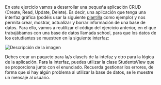 <p>En este ejercicio vamos a desarrollar una pequeña aplicación CRUD (Create, Read, Update, Delete). 
Es decir, una aplicación que tenga una interfaz gráfica (podéis usar la siguiente 
<a href="/assets/files/ejercicio309-8dac07f577c8aa00d34300e14ab5af91.zip" target="_blank">plantilla</a> como ejemplo) 
y nos permita crear, mostrar, actualizar y borrar información de una base de datos.
Para ello, vamos a reutilizar el código del ejercicio anterior, en el que trabajábamos con una base de datos llamada 
school, para que los datos de los estudiantes se muestren en la siguiente interfaz:</p>
<image src="Vista.png" alt="Descripción de la imagen">
<p>Debes crear un paquete para la/s clase/s de la intefaz y otro para la lógica de la aplicación. Para la 
interfaz, puedes utilizar la clase StudentsView que se proporciona junto con el enunciado.
Recuerda gestionar los errores, de forma que si hay algún problema al utilizar la base de datos, se le 
muestre un mensaje al usuario.</p>